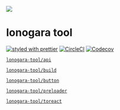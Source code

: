 ![](https://github.com/kthjm/lonogara-ikc/blob/master/src/single/rogo/opengraph.yellow.svg)

# lonogara tool

[![styled with prettier](https://img.shields.io/badge/styled_with-prettier-ff69b4.svg?style=flat-square)](https://github.com/prettier/prettier)
[![CircleCI](https://img.shields.io/circleci/project/github/kthjm/lonogara-tool.svg?style=flat-square)](https://circleci.com/gh/kthjm/lonogara-tool)
[![Codecov](https://img.shields.io/codecov/c/github/kthjm/lonogara-tool.svg?style=flat-square)](https://codecov.io/gh/kthjm/lonogara-tool)

[`lonogara-tool/api`](https://github.com/kthjm/lonogara-tool/tree/master/api)

[`lonogara-tool/build`](https://github.com/kthjm/lonogara-tool/tree/master/build)

[`lonogara-tool/button`](https://github.com/kthjm/lonogara-tool/tree/master/button)

[`lonogara-tool/preloader`](https://github.com/kthjm/lonogara-tool/tree/master/preloader)

[`lonogara-tool/toreact`](https://github.com/kthjm/lonogara-tool/tree/master/toreact)

<!-- ## Installation
```shell
```
## Usage
```js
```
## API
## License
MIT (http://opensource.org/licenses/MIT) -->
